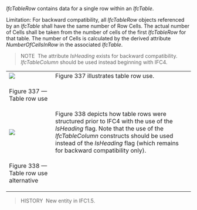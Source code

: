 _IfcTableRow_ contains data for a single row within an _IfcTable_.

Limitation: For backward compatibility, all _IfcTableRow_ objects referenced by an _IfcTable_ shall have the same number of Row Cells. The actual number of Cells shall be taken from the number of cells of the first _IfcTableRow_ for that table. The number of Cells is calculated by the derived attribute _NumberOfCellsInRow_ in the associated _IfcTable_.

> NOTE&nbsp; The attribute _IsHeading_ exists for backward compatibility. _IfcTableColumn_ should be used instead beginning with IFC4.

<table>
      <tr>
        <td>
          <img src="../../../figures/ifctablerow_image1.gif">
        </td>
        <td style="vertical-align:bottom">
          Figure 337 illustrates table row use.
        </td>
      </tr>
      <tr>
        <td>
          <p class="figure">
            Figure 337 &mdash; Table row use
          </p>
        </td>
        <td>
          <p>
            &nbsp;
          </p>
        </td>
      </tr>
      <tr>
        <td>
          <img src="../../../figures/ifctablerow_image2.gif">
        </td>
        <td style="vertical-align:bottom">
          Figure 338 depicts how table rows were structured prior
          to IFC4 with the use of the <em>IsHeading</em> flag. Note
          that the use of the <em>IfcTableColumn</em> constructs
          should be used instead of the <em>IsHeading</em> flag
          (which remains for backward compatibility only).
        </td>
      </tr>
      <tr>
        <td>
          <p class="figure">
            Figure 338 &mdash; Table row use alternative
          </p>
        </td>
        <td>
          <p>
            &nbsp;
          </p>
        </td>
      </tr>
    </table>

> HISTORY&nbsp; New entity in IFC1.5.